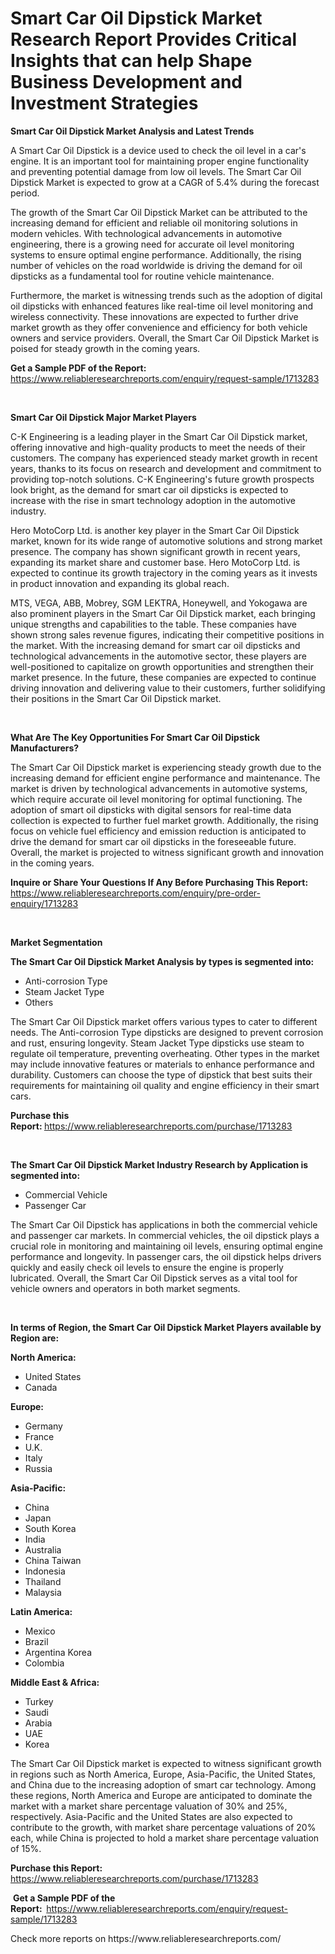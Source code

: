 <p><h1>Smart Car Oil Dipstick Market Research Report Provides Critical Insights that can help Shape Business Development and Investment Strategies</h1></p><p><strong>Smart Car Oil Dipstick Market Analysis and Latest Trends</strong></p>
<p><p>A Smart Car Oil Dipstick is a device used to check the oil level in a car's engine. It is an important tool for maintaining proper engine functionality and preventing potential damage from low oil levels. The Smart Car Oil Dipstick Market is expected to grow at a CAGR of 5.4% during the forecast period.</p><p>The growth of the Smart Car Oil Dipstick Market can be attributed to the increasing demand for efficient and reliable oil monitoring solutions in modern vehicles. With technological advancements in automotive engineering, there is a growing need for accurate oil level monitoring systems to ensure optimal engine performance. Additionally, the rising number of vehicles on the road worldwide is driving the demand for oil dipsticks as a fundamental tool for routine vehicle maintenance.</p><p>Furthermore, the market is witnessing trends such as the adoption of digital oil dipsticks with enhanced features like real-time oil level monitoring and wireless connectivity. These innovations are expected to further drive market growth as they offer convenience and efficiency for both vehicle owners and service providers. Overall, the Smart Car Oil Dipstick Market is poised for steady growth in the coming years.</p></p>
<p><strong>Get a Sample PDF of the Report:&nbsp;</strong> <a href="https://www.reliableresearchreports.com/enquiry/request-sample/1713283">https://www.reliableresearchreports.com/enquiry/request-sample/1713283</a></p>
<p>&nbsp;</p>
<p><strong>Smart Car Oil Dipstick Major Market Players</strong></p>
<p><p>C-K Engineering is a leading player in the Smart Car Oil Dipstick market, offering innovative and high-quality products to meet the needs of their customers. The company has experienced steady market growth in recent years, thanks to its focus on research and development and commitment to providing top-notch solutions. C-K Engineering's future growth prospects look bright, as the demand for smart car oil dipsticks is expected to increase with the rise in smart technology adoption in the automotive industry.</p><p>Hero MotoCorp Ltd. is another key player in the Smart Car Oil Dipstick market, known for its wide range of automotive solutions and strong market presence. The company has shown significant growth in recent years, expanding its market share and customer base. Hero MotoCorp Ltd. is expected to continue its growth trajectory in the coming years as it invests in product innovation and expanding its global reach.</p><p>MTS, VEGA, ABB, Mobrey, SGM LEKTRA, Honeywell, and Yokogawa are also prominent players in the Smart Car Oil Dipstick market, each bringing unique strengths and capabilities to the table. These companies have shown strong sales revenue figures, indicating their competitive positions in the market. With the increasing demand for smart car oil dipsticks and technological advancements in the automotive sector, these players are well-positioned to capitalize on growth opportunities and strengthen their market presence. In the future, these companies are expected to continue driving innovation and delivering value to their customers, further solidifying their positions in the Smart Car Oil Dipstick market.</p></p>
<p>&nbsp;</p>
<p><strong>What Are The Key Opportunities For Smart Car Oil Dipstick Manufacturers?</strong></p>
<p><p>The Smart Car Oil Dipstick market is experiencing steady growth due to the increasing demand for efficient engine performance and maintenance. The market is driven by technological advancements in automotive systems, which require accurate oil level monitoring for optimal functioning. The adoption of smart oil dipsticks with digital sensors for real-time data collection is expected to further fuel market growth. Additionally, the rising focus on vehicle fuel efficiency and emission reduction is anticipated to drive the demand for smart car oil dipsticks in the foreseeable future. Overall, the market is projected to witness significant growth and innovation in the coming years.</p></p>
<p><strong>Inquire or Share Your Questions If Any Before Purchasing This Report:</strong> <a href="https://www.reliableresearchreports.com/enquiry/pre-order-enquiry/1713283">https://www.reliableresearchreports.com/enquiry/pre-order-enquiry/1713283</a></p>
<p>&nbsp;</p>
<p><strong>Market Segmentation</strong></p>
<p><strong>The Smart Car Oil Dipstick Market Analysis by types is segmented into:</strong></p>
<p><ul><li>Anti-corrosion Type</li><li>Steam Jacket Type</li><li>Others</li></ul></p>
<p><p>The Smart Car Oil Dipstick market offers various types to cater to different needs. The Anti-corrosion Type dipsticks are designed to prevent corrosion and rust, ensuring longevity. Steam Jacket Type dipsticks use steam to regulate oil temperature, preventing overheating. Other types in the market may include innovative features or materials to enhance performance and durability. Customers can choose the type of dipstick that best suits their requirements for maintaining oil quality and engine efficiency in their smart cars.</p></p>
<p><strong>Purchase this Report:&nbsp;</strong><a href="https://www.reliableresearchreports.com/purchase/1713283">https://www.reliableresearchreports.com/purchase/1713283</a></p>
<p>&nbsp;</p>
<p><strong>The Smart Car Oil Dipstick Market Industry Research by Application is segmented into:</strong></p>
<p><ul><li>Commercial Vehicle</li><li>Passenger Car</li></ul></p>
<p><p>The Smart Car Oil Dipstick has applications in both the commercial vehicle and passenger car markets. In commercial vehicles, the oil dipstick plays a crucial role in monitoring and maintaining oil levels, ensuring optimal engine performance and longevity. In passenger cars, the oil dipstick helps drivers quickly and easily check oil levels to ensure the engine is properly lubricated. Overall, the Smart Car Oil Dipstick serves as a vital tool for vehicle owners and operators in both market segments.</p></p>
<p>&nbsp;</p>
<p><strong>In terms of Region, the Smart Car Oil Dipstick Market Players available by Region are:</strong></p>
<p>
    <p> <strong> North America: </strong>
        <ul>
            <li>United States</li>
            <li>Canada</li>
        </ul>
        </p> 
    <p> <strong> Europe: </strong>
        <ul>
            <li>Germany</li>
            <li>France</li>
            <li>U.K.</li>
            <li>Italy</li>
            <li>Russia</li>
        </ul>
        </p> 
    <p> <strong> Asia-Pacific: </strong>
        <ul>
            <li>China</li>
            <li>Japan</li>
            <li>South Korea</li>
            <li>India</li>
            <li>Australia</li>
            <li>China Taiwan</li>
            <li>Indonesia</li>
            <li>Thailand</li>
            <li>Malaysia</li>
        </ul>
        </p> 
    <p> <strong> Latin America: </strong>
        <ul>
            <li>Mexico</li>
            <li>Brazil</li>
            <li>Argentina Korea</li>
            <li>Colombia</li>
        </ul>
        </p> 
    <p> <strong> Middle East & Africa: </strong>
        <ul>
            <li>Turkey</li>
            <li>Saudi</li>
            <li>Arabia</li>
            <li>UAE</li>
            <li>Korea</li>
        </ul>
    </p>
    </p>
<p><p>The Smart Car Oil Dipstick market is expected to witness significant growth in regions such as North America, Europe, Asia-Pacific, the United States, and China due to the increasing adoption of smart car technology. Among these regions, North America and Europe are anticipated to dominate the market with a market share percentage valuation of 30% and 25%, respectively. Asia-Pacific and the United States are also expected to contribute to the growth, with market share percentage valuations of 20% each, while China is projected to hold a market share percentage valuation of 15%.</p></p>
<p><strong>Purchase this Report: </strong><a href="https://www.reliableresearchreports.com/purchase/1713283">https://www.reliableresearchreports.com/purchase/1713283</a></p>
<p>&nbsp;<strong>Get a Sample PDF of the Report:&nbsp;&nbsp;</strong><a href="https://www.reliableresearchreports.com/enquiry/request-sample/1713283">https://www.reliableresearchreports.com/enquiry/request-sample/1713283</a></p>
<p><strong></strong></p>
<p>Check more reports on https://www.reliableresearchreports.com/</p>